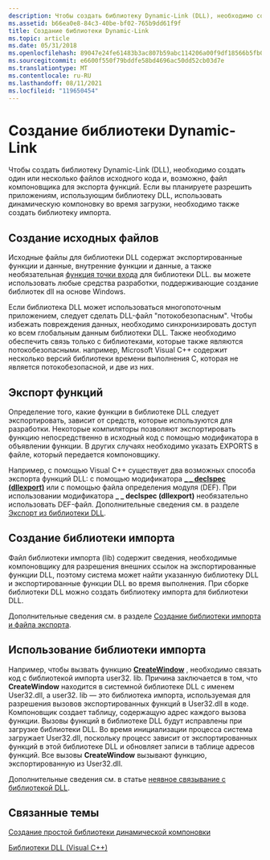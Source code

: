 ```yaml
---
description: Чтобы создать библиотеку Dynamic-Link (DLL), необходимо создать один или несколько файлов исходного кода и, возможно, файл компоновщика для экспорта функций.
ms.assetid: b66ea0e8-84c3-40be-bf02-765b9dd61f9f
title: Создание библиотеки Dynamic-Link
ms.topic: article
ms.date: 05/31/2018
ms.openlocfilehash: 89047e24fe61483b3ac807b59abc114206a00f9df18566b5fb02947268fbd792
ms.sourcegitcommit: e6600f550f79bddfe58bd4696ac50dd52cb03d7e
ms.translationtype: MT
ms.contentlocale: ru-RU
ms.lasthandoff: 08/11/2021
ms.locfileid: "119650454"
---
```

# <a name="dynamic-link-library-creation"></a>Создание библиотеки Dynamic-Link

Чтобы создать библиотеку Dynamic-Link (DLL), необходимо создать один или несколько файлов исходного кода и, возможно, файл компоновщика для экспорта функций. Если вы планируете разрешить приложениям, использующим библиотеку DLL, использовать динамическую компоновку во время загрузки, необходимо также создать библиотеку импорта.

## <a name="creating-source-files"></a>Создание исходных файлов

Исходные файлы для библиотеки DLL содержат экспортированные функции и данные, внутренние функции и данные, а также необязательная [функция точки входа](dynamic-link-library-entry-point-function.md) для библиотеки DLL. вы можете использовать любые средства разработки, поддерживающие создание библиотек dll на основе Windows.

Если библиотека DLL может использоваться многопоточным приложением, следует сделать DLL-файл "потокобезопасным". Чтобы избежать повреждения данных, необходимо синхронизировать доступ ко всем глобальным данным библиотеки DLL. Также необходимо обеспечить связь только с библиотеками, которые также являются потокобезопасными. например, Microsoft Visual C++ содержит несколько версий библиотеки времени выполнения C, которая не является потокобезопасной, и две из них.

## <a name="exporting-functions"></a>Экспорт функций

Определение того, какие функции в библиотеке DLL следует экспортировать, зависит от средств, которые используются для разработки. Некоторые компиляторы позволяют экспортировать функцию непосредственно в исходный код с помощью модификатора в объявлении функции. В других случаях необходимо указать EXPORTS в файле, который передается компоновщику.

Например, с помощью Visual C++ существует два возможных способа экспорта функций DLL: с помощью модификатора [**\_ \_ declspec (dllexport)**](https://msdn.microsoft.com/library/3y1sfaz2(v=VS.71).aspx) или с помощью файла определения модуля (DEF). При использовании модификатора **\_ \_ declspec (dllexport)** необязательно использовать DEF-файл. Дополнительные сведения см. в разделе [Экспорт из библиотеки DLL](/cpp/build/exporting-from-a-dll?view=vs-2019).

## <a name="creating-an-import-library"></a>Создание библиотеки импорта

Файл библиотеки импорта (lib) содержит сведения, необходимые компоновщику для разрешения внешних ссылок на экспортированные функции DLL, поэтому система может найти указанную библиотеку DLL и экспортированные функции DLL во время выполнения. При сборке библиотеки DLL можно создать библиотеку импорта для библиотеки DLL.

Дополнительные сведения см. в разделе [Создание библиотеки импорта и файла экспорта](/cpp/build/reference/building-an-import-library-and-export-file?view=vs-2019).

## <a name="using-an-import-library"></a>Использование библиотеки импорта

Например, чтобы вызвать функцию [**CreateWindow**](/windows/win32/api/winuser/nf-winuser-createwindowa) , необходимо связать код с библиотекой импорта user32. lib. Причина заключается в том, что **CreateWindow** находится в системной библиотеке DLL с именем User32.dll, а user32. lib — это библиотека импорта, используемая для разрешения вызовов экспортированных функций в User32.dll в коде. Компоновщик создает таблицу, содержащую адрес каждого вызова функции. Вызовы функций в библиотеке DLL будут исправлены при загрузке библиотеки DLL. Во время инициализации процесса система загружает User32.dll, поскольку процесс зависит от экспортированных функций в этой библиотеке DLL и обновляет записи в таблице адресов функций. Все вызовы **CreateWindow** вызывают функцию, экспортированную из User32.dll.

Дополнительные сведения см. в статье [неявное связывание с библиотекой DLL](/previous-versions/d14wsce5(v=vs.140)).

## <a name="related-topics"></a>Связанные темы

<dl> <dt>

[Создание простой библиотеки динамической компоновки](creating-a-simple-dynamic-link-library.md)
</dt> <dt>

[Библиотеки DLL (Visual C++)](/cpp/build/dlls-in-visual-cpp?view=vs-2019)
</dt> </dl>

 

 
